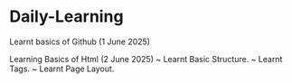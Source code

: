 # Daily-Learning

Learnt basics of Github (1 June 2025)

Learning Basics of Html (2 June 2025)
~ Learnt Basic Structure.
~ Learnt Tags.
~ Learnt Page Layout.
